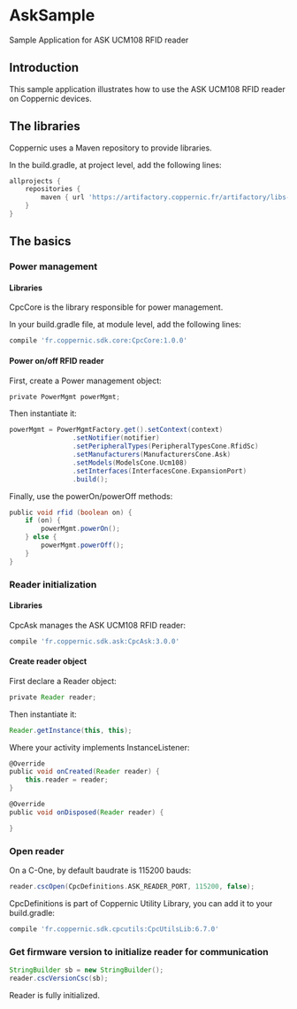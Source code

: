 # AskSample
Sample Application for ASK UCM108 RFID reader

Introduction
------------
This sample application illustrates how to use the ASK UCM108 RFID reader on Coppernic devices.

The libraries
-------------

Coppernic uses a Maven repository to provide libraries.

In the build.gradle, at project level, add the following lines:

```groovy
allprojects {
    repositories {                
        maven { url 'https://artifactory.coppernic.fr/artifactory/libs-release'}
    }
}
```

The basics
----------
### Power management

#### Libraries
CpcCore is the library responsible for power management.

In your build.gradle file, at module level, add the following lines:

```groovy
compile 'fr.coppernic.sdk.core:CpcCore:1.0.0'
```
#### Power on/off RFID reader

First, create a Power management object:

``` groovy
private PowerMgmt powerMgmt;
```
Then instantiate it:

```groovy
powerMgmt = PowerMgmtFactory.get().setContext(context)
                .setNotifier(notifier)
                .setPeripheralTypes(PeripheralTypesCone.RfidSc)
                .setManufacturers(ManufacturersCone.Ask)
                .setModels(ModelsCone.Ucm108)
                .setInterfaces(InterfacesCone.ExpansionPort)
                .build();
```
Finally, use the powerOn/powerOff methods:

```groovy
public void rfid (boolean on) {
    if (on) {
        powerMgmt.powerOn();
    } else {
        powerMgmt.powerOff();
    }
}
```

### Reader initialization
#### Libraries
CpcAsk manages the ASK UCM108 RFID reader:

```groovy
compile 'fr.coppernic.sdk.ask:CpcAsk:3.0.0'
```

#### Create reader object
First declare a Reader object:

```groovy
private Reader reader;
```
Then instantiate it:

```groovy
Reader.getInstance(this, this);
```

Where your activity implements InstanceListener<Reader>:

```groovy
@Override
public void onCreated(Reader reader) {
    this.reader = reader;    
}

@Override
public void onDisposed(Reader reader) {

}
```

### Open reader
On a C-One, by default baudrate is 115200 bauds:

```groovy
reader.cscOpen(CpcDefinitions.ASK_READER_PORT, 115200, false);
```
CpcDefinitions is part of Coppernic Utility Library, you can add it to your build.gradle:

```groovy
compile 'fr.coppernic.sdk.cpcutils:CpcUtilsLib:6.7.0'
```
### Get firmware version to initialize reader for communication

```groovy
StringBuilder sb = new StringBuilder();
reader.cscVersionCsc(sb);
```
Reader is fully initialized.
